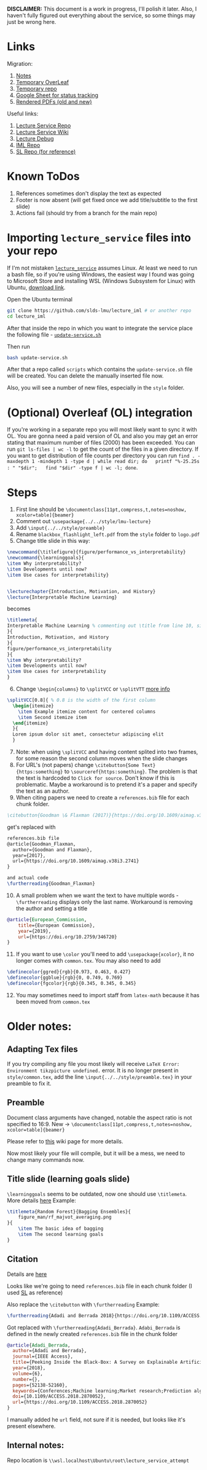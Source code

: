 **DISCLAIMER:** This document is a work in progress, I'll polish it later. Also, I haven't fully figured out everything about the service, so some things may just be wrong here.

# Links
Migration:
1. [Notes](https://github.com/HaykTarkhanyan/lecture_service_attempt/blob/main/README.md)
2. [Temporary OverLeaf](https://www.overleaf.com/read/kcdyhfgwybvw#2ca12f)
3. [Temporary repo](https://github.com/HaykTarkhanyan/lecture_service_attempt)
4. [Google Sheet for status tracking](https://docs.google.com/spreadsheets/d/1CUaNZJt9qlAQZcsy_i1eFSv5n2B-eL_tfbIdLOAQUAM/edit?usp=sharing)
5. [Rendered PDFs (old and new)](https://github.com/HaykTarkhanyan/lecture_service_attempt/tree/main/pdfs)

Useful links:
1. [Lecture Service Repo](https://github.com/slds-lmu/lecture_service)
2. [Lecture Service Wiki](https://github.com/slds-lmu/lecture_service/wiki/Slides)
3. [Lecture Debug](https://github.com/slds-lmu/lecture_debug)
4. [IML Repo](https://github.com/slds-lmu/lecture_iml/tree/master)
5. [SL Repo (for reference)](https://github.com/slds-lmu/lecture_sl/)
  
# Known ToDos
1. References sometimes don't display the text as expected 
2. Footer is now absent (will get fixed once we add title/subtitle to the first slide)
3. Actions fail (should try from a branch for the main repo)

# Importing `lecture_service` files into your repo
If I'm not mistaken [`lecture_service`](https://github.com/slds-lmu/lecture_service) assumes Linux. At least we need to run a bash file, so if you're using Windows, the easiest way I found was going to Microsoft Store and installing WSL (Windows Subsystem for Linux) with Ubuntu, [download link](https://apps.microsoft.com/detail/9PDXGNCFSCZV?hl=en-us&gl=AM&ocid=pdpshare).

Open the Ubuntu terminal
```bash
git clone https://github.com/slds-lmu/lecture_iml # or another repo
cd lecture_iml
```

After that inside the repo in which you want to integrate the service place the following file - [`update-service.sh`](https://github.com/slds-lmu/lecture_service/blob/main/service/scripts/update-service.sh) 

Then run
```bash
bash update-service.sh
```
After that a repo called `scripts` which contains the `update-service.sh` file will be created. You can delete the manually inserted file now.

Also, you will see a number of new files, especially in the `style` folder.

# (Optional) Overleaf (OL) integration
If you're working in a separate repo you will most likely want to sync it with OL. You are gonna need a paid version of OL and also you may get an error stating that maximum number of files (2000) has been exceeded. You can run `git ls-files | wc -l` to get the count of the files in a given directory. If you want to get distribution of file counts per directory you can run `find . -maxdepth 1 -mindepth 1 -type d | while read dir; do   printf "%-25.25s : " "$dir";   find "$dir" -type f | wc -l; done`.


# Steps

1. First line should be `\documentclass[11pt,compress,t,notes=noshow, xcolor=table]{beamer}`
2. Comment out `\usepackage{../../style/lmu-lecture}`
3. Add `\input{../../style/preamble}`
4. Rename `blackbox_flashlight_left.pdf` from the `style` folder to `logo.pdf`
5. Change title slide in this way:
```latex
\newcommand{\titlefigure}{figure/performance_vs_interpretability}
\newcommand{\learninggoals}{
\item Why interpretability?
\item Developments until now?
\item Use cases for interpretability}


\lecturechapter{Introduction, Motivation, and History}
\lecture{Interpretable Machine Learning}
```
becomes
```latex
\titlemeta{
Interpretable Machine Learning % commenting out \title from line 10, since here we don't have heading-subheading structure (helps avoid duplication of the title)
}{
Introduction, Motivation, and History
}{
figure/performance_vs_interpretability
}{
\item Why interpretability?
\item Developments until now?
\item Use cases for interpretability
}
```
6. Change `\begin{columns}` to `\splitVCC` or `\splitVTT` [more info](https://github.com/slds-lmu/lecture_service/wiki/Slides#splitv-column-layout-helpers)
```latex
\splitVCC[0.8]{ % 0.8 is the width of the first column
  \begin{itemize}
    \item Example itemize content for centered columns
    \item Second itemize item
  \end{itemize}
  }{
  Lorem ipsum dolor sit amet, consectetur adipiscing elit
  }
```
7. Note: when using `\splitVCC` and having content splited into two frames, for some reason the second column moves when the slide changes
8. For URL's (not papers) change `\citebutton{Some Text}{https:something}` to `\sourceref{https:something}`. The problem is that the text is hardcoded to `Click for source`. Don't know if this is problematic. Maybe a workaround is to pretend it's a paper and specify the text as an author.
9. When citing papers we need to create a `references.bib` file for each chunk folder. 
```bibtex
\citebutton{Goodman \& Flaxman (2017)}{https://doi.org/10.1609/aimag.v38i3.2741}
``` 
get's replaced with 
```latex
references.bib file
@article{Goodman_Flaxman,
  author={Goodman and Flaxman},
  year={2017},
  url={https://doi.org/10.1609/aimag.v38i3.2741}
}

and actual code 
\furtherreading{Goodman_Flaxman}
```
10. A small problem when we want the text to have multiple words - `\furtherreading` displays only the last name. Workaround is removing the author and setting a title

```bibtex
@article{European_Commission,
    title={European Commission},
    year={2019},
    url={https://doi.org/10.2759/346720}
}
```
11.  If you want to use `\color` you'll need to add `\usepackage{xcolor}`, it no longer comes with `common.tex`. You may also need to add
```latex
\definecolor{ggred}{rgb}{0.973, 0.463, 0.427}
\definecolor{ggblue}{rgb}{0, 0.749, 0.769}
\definecolor{fgcolor}{rgb}{0.345, 0.345, 0.345}
```
12. You may sometimes need to import staff from `latex-math` because it has been moved from `common.tex`

# Older notes:
## Adapting Tex files
If you try compiling any file you most likely will receive `LaTeX Error: Environment tikzpicture undefined.` error. It is no longer present in `style/common.tex`, add the line `\input{../../style/preamble.tex}` in your preamble to fix it.

## Preamble
Document class arguments have changed, notable the aspect ratio is not specified to 16:9. 
New -> `\documentclass[11pt,compress,t,notes=noshow, xcolor=table]{beamer}`

Please refer to [this](https://github.com/slds-lmu/lecture_service/wiki/Slides#preamble--title-slide) wiki page for more details.

Now most likely your file will compile, but it will be a mess, we need to change many commands now. 
## Title slide (learning goals slide)
`\learninggoals` seems to be outdated, now one should use `\titlemeta`. More details [here](https://github.com/slds-lmu/lecture_service/wiki/Slides#preamble--title-slide)
Example:
```latex
\titlemeta{Random Forest}{Bagging Ensembles}{
    figure_man/rf_majvot_averaging.png
}{
    \item The basic idea of bagging
    \item The second learning goals
}
```

## Citation
Details are [here](https://github.com/slds-lmu/lecture_service/wiki/Slides#citations-sourceref-and-furtherreading)

Looks like we're going to need `references.bib` file in each chunk folder (I used [SL](https://github.com/slds-lmu/lecture_sl/blob/main/slides/boosting/references.bib) as reference)

Also replace the `\citebutton` with `\furtherreading`
Example: 
```latex
\furtherreading{Adadi and Berrada 2018}{https://doi.org/10.1109/ACCESS.2018.2870052}.
```
Got replaced with `\furtherreading{Adadi_Berrada}`. `Adabi_Berrada` is defined in the newly created `references.bib` file in the chunk folder 
```bibtex
@article{Adadi_Berrada,
  author={Adadi and Berrada},
  journal={IEEE Access}, 
  title={Peeking Inside the Black-Box: A Survey on Explainable Artificial Intelligence (XAI)}, 
  year={2018},
  volume={6},
  number={},
  pages={52138-52160},
  keywords={Conferences;Machine learning;Market research;Prediction algorithms;Machine learning algorithms;Biological system modeling;Explainable artificial intelligence;interpretable machine learning;black-box models},
  doi={10.1109/ACCESS.2018.2870052},
  url={https://doi.org/10.1109/ACCESS.2018.2870052}
}
```
I manually added he `url` field, not sure if it is needed, but looks like it's present elsewhere.

## Internal notes:
Repo location is `\\wsl.localhost\Ubuntu\root\lecture_service_attempt`

